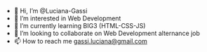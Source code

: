 - 👋 Hi, I’m @Luciana-Gassi
- 👀 I’m interested in Web Development
- 🌱 I’m currently learning BIG3 (HTML-CSS-JS)
- 💞️ I’m looking to collaborate on Web Development alternance job
- 📫 How to reach me gassi.luciana@gmail.com

<!---
Luciana-Gassi/Luciana-Gassi is a ✨ special ✨ repository because its `README.md` (this file) appears on your GitHub profile.
You can click the Preview link to take a look at your changes.
--->
